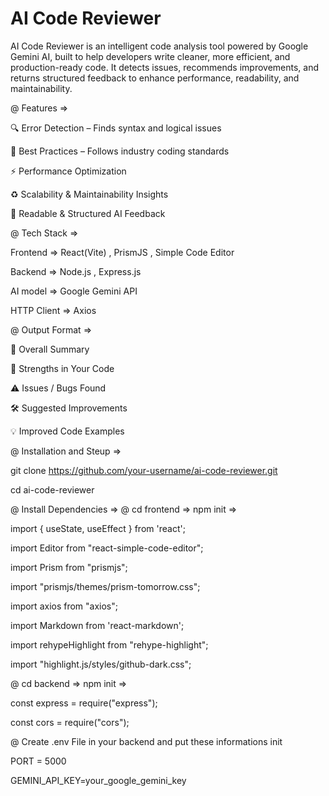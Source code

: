 # AI Code Reviewer

AI Code Reviewer is an intelligent code analysis tool powered by Google Gemini AI, 
built to help developers write cleaner, more efficient, and production-ready code. 
It detects issues, recommends improvements, and returns structured feedback to enhance performance, 
readability, and maintainability.

@ Features => 

🔍 Error Detection – Finds syntax and logical issues

🌱 Best Practices – Follows industry coding standards

⚡ Performance Optimization

♻️ Scalability & Maintainability Insights

🧾 Readable & Structured AI Feedback

@ Tech Stack =>

Frontend    => React(Vite) , PrismJS , Simple Code Editor

Backend     => Node.js , Express.js

AI model    => Google Gemini API

HTTP Client => Axios

@ Output Format =>

📌 Overall Summary

💪 Strengths in Your Code

⚠️ Issues / Bugs Found

🛠 Suggested Improvements

💡 Improved Code Examples

@ Installation and Steup =>

git clone https://github.com/your-username/ai-code-reviewer.git

cd ai-code-reviewer

@ Install Dependencies => 
@ cd frontend => npm init => 

import { useState, useEffect } from 'react';

import Editor from "react-simple-code-editor";

import Prism from "prismjs";

import "prismjs/themes/prism-tomorrow.css";

import axios from "axios";

import Markdown from 'react-markdown';

import rehypeHighlight from "rehype-highlight";

import "highlight.js/styles/github-dark.css";

@ cd backend => npm init => 

const express = require("express");

const cors = require("cors");

@ Create .env File in your backend and put these informations init

PORT = 5000

GEMINI_API_KEY=your_google_gemini_key


